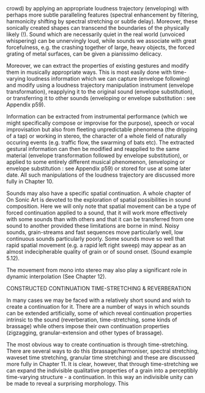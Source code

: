 <page id=51>
crowd) by applying an appropriate loudness trajectory (enveloping) with perhaps more subtle paralleling features (spectral enhancement by filtering, harmonicity shifting by spectral stretching or subtle delay). Moreover, these sonically created shapes can transcend the boundaries of the physically likely (!). Sound which are necessarily quiet in the real world (unvoiced whispering) can be unnervingly loud, while sounds we associate with great forcefulness, e.g. the crashing together of large, heavy objects, the forced grating of metal surfaces, can be given a pianissimo delicacy.

Moreover, we can extract the properties of existing gestures and modify them in musically appropriate ways. This is most easily done with time-varying loudness information which we can capture (envelope following) and modify using a loudness trajectory manipulation instrument (envelope transformation), reapplying it to the original sound (envelope substitution), or transferring it to other sounds (enveloping or envelope substitution : see Appendix p59).

Information can be extracted from instrumental performance (which we might specifically compose or improvise for the purpose), speech or vocal improvisation but also from fleeting unpredictable phenomena (the dripping of a tap) or working in stereo, the character of a whole field of naturally occuring events (e.g. traffic flow, the swarming of bats etc). The extracted gestural information can then be modified and reapplied to the same material (envelope transformation followed by envelope substitution), or applied to some entirely different musical phenomenon, (enveloping or envelope substitution : see Appendix p59) or stored for use at some later date. All such manipulations of the loudness trajectory are discussed more fully in Chapter 10.

Sounds may also have a specific spatial continuation. A whole chapter of On Sonic Art is devoted to the exploration of spatial possibilities in sound composition. Here we will only note that spatial movement can be a type of forced continuation applied to a sound, that it will work more effectively with some sounds than with others and that it can be transferred from one sound to another provided these limitations are borne in mind. Noisy sounds, grain-streams and fast sequences move particularly well, low continuous sounds particularly poorly. Some sounds move so well that rapid spatial movement (e.g. a rapid left right sweep) may appear as an almost indecipherable quality of grain or of sound onset.  (Sound example 5.12).


The movement from mono into stereo may also play a significant role in dynamic interpolation (See Chapter 12).

CONSTRUCTED CONTINUATION TIME-STRETCHING & REVERBERATION

In many cases we may be faced with a relatively short sound and wish to create a continuation for it.  There are a number of ways in which sounds can be extended artificially, some of which reveal continuation properties intrinsic to the sound (reverberation, time-stretching, some kinds of brassage) while others impose their own continuation properties (zigzagging, granular-extension and other types of brassage).

The most obvious way to create continuation is through time-stretching. There are several ways to do this (brassage/harmoniser, spectral stretching, waveset time stretching, granular time stretching) and these are discussed more fully in Chapter 11. It is clear, however, that through time-stretching we can expand the indivisible qualitative properties of a grain into a perceptibly time-varying structure - a continuation. In this way an indivisible unity can be made to reveal a surprising morphology. This 
</page>
